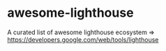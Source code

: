 # awesome-lighthouse
A curated list of awesome lighthouse ecosystem =>  https://developers.google.com/web/tools/lighthouse
